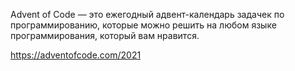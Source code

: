 Advent of Code — это ежегодный адвент-календарь задачек по программированию, которые можно решить на любом языке программирования, который вам нравится.

https://adventofcode.com/2021
